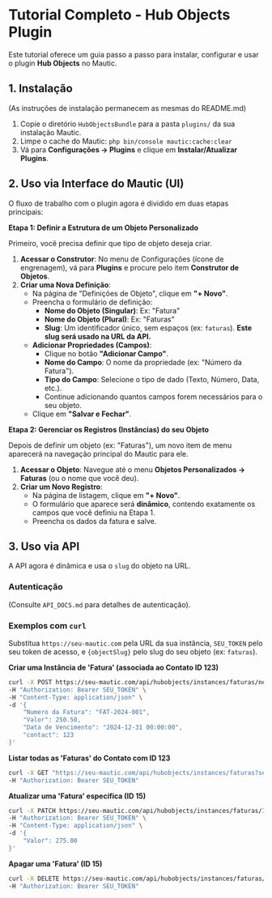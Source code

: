 # Tutorial Completo - Hub Objects Plugin

Este tutorial oferece um guia passo a passo para instalar, configurar e usar o plugin **Hub Objects** no Mautic.

## 1. Instalação

(As instruções de instalação permanecem as mesmas do README.md)

1.  Copie o diretório `HubObjectsBundle` para a pasta `plugins/` da sua instalação Mautic.
2.  Limpe o cache do Mautic: `php bin/console mautic:cache:clear`
3.  Vá para **Configurações -> Plugins** e clique em **Instalar/Atualizar Plugins**.

## 2. Uso via Interface do Mautic (UI)

O fluxo de trabalho com o plugin agora é dividido em duas etapas principais:

**Etapa 1: Definir a Estrutura de um Objeto Personalizado**

Primeiro, você precisa definir que tipo de objeto deseja criar.

1.  **Acessar o Construtor**: No menu de Configurações (ícone de engrenagem), vá para **Plugins** e procure pelo item **Construtor de Objetos**.
2.  **Criar uma Nova Definição**:
    *   Na página de "Definições de Objeto", clique em **"+ Novo"**.
    *   Preencha o formulário de definição:
        *   **Nome do Objeto (Singular)**: Ex: "Fatura"
        *   **Nome do Objeto (Plural)**: Ex: "Faturas"
        *   **Slug**: Um identificador único, sem espaços (ex: `faturas`). **Este slug será usado na URL da API.**
    *   **Adicionar Propriedades (Campos)**:
        *   Clique no botão **"Adicionar Campo"**.
        *   **Nome do Campo**: O nome da propriedade (ex: "Número da Fatura").
        *   **Tipo do Campo**: Selecione o tipo de dado (Texto, Número, Data, etc.).
        *   Continue adicionando quantos campos forem necessários para o seu objeto.
    *   Clique em **"Salvar e Fechar"**.

**Etapa 2: Gerenciar os Registros (Instâncias) do seu Objeto**

Depois de definir um objeto (ex: "Faturas"), um novo item de menu aparecerá na navegação principal do Mautic para ele.

1.  **Acessar o Objeto**: Navegue até o menu **Objetos Personalizados -> Faturas** (ou o nome que você deu).
2.  **Criar um Novo Registro**:
    *   Na página de listagem, clique em **"+ Novo"**.
    *   O formulário que aparece será **dinâmico**, contendo exatamente os campos que você definiu na Etapa 1.
    *   Preencha os dados da fatura e salve.

## 3. Uso via API

A API agora é dinâmica e usa o `slug` do objeto na URL.

### Autenticação
(Consulte `API_DOCS.md` para detalhes de autenticação).

### Exemplos com `curl`

Substitua `https://seu-mautic.com` pela URL da sua instância, `SEU_TOKEN` pelo seu token de acesso, e `{objectSlug}` pelo slug do seu objeto (ex: `faturas`).

**Criar uma Instância de 'Fatura' (associada ao Contato ID 123)**
```bash
curl -X POST https://seu-mautic.com/api/hubobjects/instances/faturas/new \
-H "Authorization: Bearer SEU_TOKEN" \
-H "Content-Type: application/json" \
-d '{
    "Numero da Fatura": "FAT-2024-001",
    "Valor": 250.50,
    "Data de Vencimento": "2024-12-31 00:00:00",
    "contact": 123
}'
```

**Listar todas as 'Faturas' do Contato com ID 123**
```bash
curl -X GET "https://seu-mautic.com/api/hubobjects/instances/faturas?search=contact:123" \
-H "Authorization: Bearer SEU_TOKEN"
```

**Atualizar uma 'Fatura' específica (ID 15)**
```bash
curl -X PATCH https://seu-mautic.com/api/hubobjects/instances/faturas/15/edit \
-H "Authorization: Bearer SEU_TOKEN" \
-H "Content-Type: application/json" \
-d '{
    "Valor": 275.00
}'
```

**Apagar uma 'Fatura' (ID 15)**
```bash
curl -X DELETE https://seu-mautic.com/api/hubobjects/instances/faturas/15/delete \
-H "Authorization: Bearer SEU_TOKEN"
```
